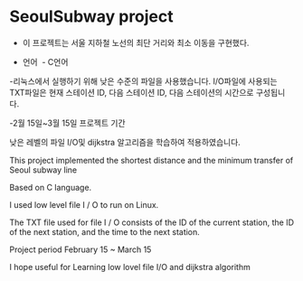 <h1>SeoulSubway project</h1>

- 이 프로젝트는 서울 지하철 노선의 최단 거리와 최소 이동을 구현했다.

- 언어
  - C언어

-리눅스에서 실행하기 위해 낮은 수준의 파일을 사용했습니다.
 I/O파일에 사용되는 TXT파일은 현재 스테이션 ID, 다음 스테이션 ID, 다음 스테이션의 시간으로 구성됩니다.

-2월 15일~3월 15일 프로젝트 기간

낮은 레벨의 파일 I/O및 dijkstra 알고리즘을 학습하여 적용하였습니다.







<p>This project implemented the shortest distance and the minimum transfer of Seoul subway line</p>

<p>
Based on C language.
</p>
I used low level file I / O to run on Linux.
<p>The TXT file used for file I / O consists of the ID of the current station, the ID of the next station, and the time to the next station.</p>
<p>
Project period February 15 ~ March 15
</p>

<p>I hope useful for Learning low lovel file I/O and dijkstra algorithm


